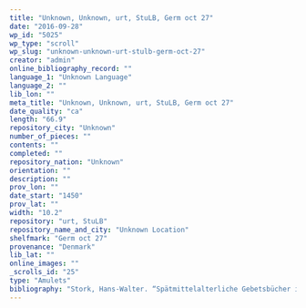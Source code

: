 ```yaml
---
title: "Unknown, Unknown, urt, StuLB, Germ oct 27"
date: "2016-09-28"
wp_id: "5025"
wp_type: "scroll"
wp_slug: "unknown-unknown-urt-stulb-germ-oct-27"
creator: "admin"
online_bibliography_record: ""
language_1: "Unknown Language"
language_2: ""
lib_lon: ""
meta_title: "Unknown, Unknown, urt, StuLB, Germ oct 27"
date_quality: "ca"
length: "66.9"
repository_city: "Unknown"
number_of_pieces: ""
contents: ""
completed: ""
repository_nation: "Unknown"
orientation: ""
description: ""
prov_lon: ""
date_start: "1450"
prov_lat: ""
width: "10.2"
repository: "urt, StuLB"
repository_name_and_city: "Unknown Location"
shelfmark: "Germ oct 27"
provenance: "Denmark"
lib_lat: ""
online_images: ""
_scrolls_id: "25"
type: "Amulets"
bibliography: "Stork, Hans-Walter. “Spätmittelalterliche Gebetsbücher in Rollenform in Überlieferung Und Bild.” Gutenberg Jahrschrift 20 (2010): 43–78."
---
```



